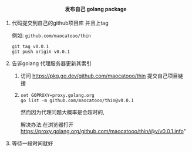 
#### <center>发布自己 golang package</center>


1. 代码提交到自己的github项目库 并且上tag
    
   例如: `github.com/maocatooo/thin`
   ```
   git tag v0.0.1
   git push origin v0.0.1
   ```
   
   
2. 告诉golang 代理服务器更新其索引
   1. 访问 https://pkg.go.dev/github.com/maocatooo/thin 提交自己项目链接
   
   2.  
       ```
       set GOPROXY=proxy.golang.org
       go list -m github.com/maocatooo/thin@v0.0.1
       ```
       然而因为代理问题大概率是会超时的,
       
       解决办法:在浏览器打开 https://proxy.golang.org/github.com/maocatooo/thin/@v/v0.0.1.info"
       
       
3. 等待一段时间就好